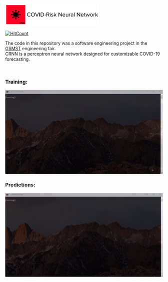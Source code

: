 <img src="https://raw.githubusercontent.com/hershyz/CRNN/main/assets/crnn.png"/>

[![HitCount](http://hits.dwyl.com/hershyz/CRNN.svg)](http://hits.dwyl.com/hershyz/CRNN)

<p>
  The code in this repository was a software engineering project in the <a href="https://www.gcpsk12.org/gsmst">GSMST</a> engineering fair.<br/>
  CRNN is a perceptron neural network designed for customizable COVID-19 forecasting.
</p>

<br/>

<h3>Training:</h3>
<img src="https://raw.githubusercontent.com/hershyz/CRNN/main/assets/training.gif"/>

<h3>Predictions:</h3>
<img src="https://raw.githubusercontent.com/hershyz/CRNN/main/assets/testing.gif"/>
